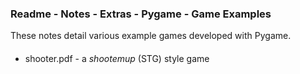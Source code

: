 ### Readme - Notes - Extras - Pygame - Game Examples

These notes detail various example games developed with Pygame.

####
* shooter.pdf - a *shootemup* (STG) style game